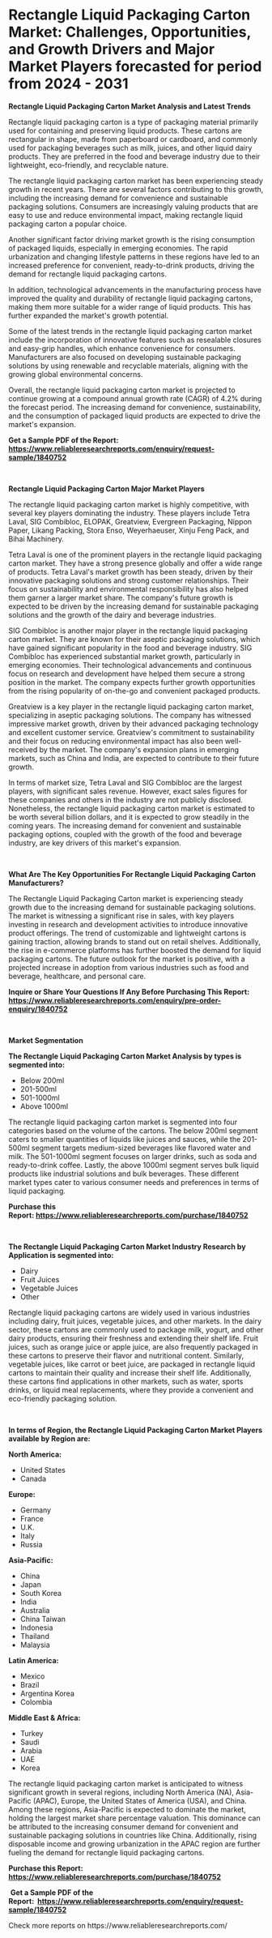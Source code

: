 <p><h1>Rectangle Liquid Packaging Carton Market: Challenges, Opportunities, and Growth Drivers and Major Market Players forecasted for period from 2024 - 2031</h1></p><p><strong>Rectangle Liquid Packaging Carton Market Analysis and Latest Trends</strong></p>
<p><p>Rectangle liquid packaging carton is a type of packaging material primarily used for containing and preserving liquid products. These cartons are rectangular in shape, made from paperboard or cardboard, and commonly used for packaging beverages such as milk, juices, and other liquid dairy products. They are preferred in the food and beverage industry due to their lightweight, eco-friendly, and recyclable nature.</p><p>The rectangle liquid packaging carton market has been experiencing steady growth in recent years. There are several factors contributing to this growth, including the increasing demand for convenience and sustainable packaging solutions. Consumers are increasingly valuing products that are easy to use and reduce environmental impact, making rectangle liquid packaging carton a popular choice.</p><p>Another significant factor driving market growth is the rising consumption of packaged liquids, especially in emerging economies. The rapid urbanization and changing lifestyle patterns in these regions have led to an increased preference for convenient, ready-to-drink products, driving the demand for rectangle liquid packaging cartons.</p><p>In addition, technological advancements in the manufacturing process have improved the quality and durability of rectangle liquid packaging cartons, making them more suitable for a wider range of liquid products. This has further expanded the market's growth potential.</p><p>Some of the latest trends in the rectangle liquid packaging carton market include the incorporation of innovative features such as resealable closures and easy-grip handles, which enhance convenience for consumers. Manufacturers are also focused on developing sustainable packaging solutions by using renewable and recyclable materials, aligning with the growing global environmental concerns.</p><p>Overall, the rectangle liquid packaging carton market is projected to continue growing at a compound annual growth rate (CAGR) of 4.2% during the forecast period. The increasing demand for convenience, sustainability, and the consumption of packaged liquid products are expected to drive the market's expansion.</p></p>
<p><strong>Get a Sample PDF of the Report:&nbsp; <a href="https://www.reliableresearchreports.com/enquiry/request-sample/1840752">https://www.reliableresearchreports.com/enquiry/request-sample/1840752</a></strong></p>
<p>&nbsp;</p>
<p><strong>Rectangle Liquid Packaging Carton Major Market Players</strong></p>
<p><p>The rectangle liquid packaging carton market is highly competitive, with several key players dominating the industry. These players include Tetra Laval, SIG Combibloc, ELOPAK, Greatview, Evergreen Packaging, Nippon Paper, Likang Packing, Stora Enso, Weyerhaeuser, Xinju Feng Pack, and Bihai Machinery.</p><p>Tetra Laval is one of the prominent players in the rectangle liquid packaging carton market. They have a strong presence globally and offer a wide range of products. Tetra Laval's market growth has been steady, driven by their innovative packaging solutions and strong customer relationships. Their focus on sustainability and environmental responsibility has also helped them garner a larger market share. The company's future growth is expected to be driven by the increasing demand for sustainable packaging solutions and the growth of the dairy and beverage industries.</p><p>SIG Combibloc is another major player in the rectangle liquid packaging carton market. They are known for their aseptic packaging solutions, which have gained significant popularity in the food and beverage industry. SIG Combibloc has experienced substantial market growth, particularly in emerging economies. Their technological advancements and continuous focus on research and development have helped them secure a strong position in the market. The company expects further growth opportunities from the rising popularity of on-the-go and convenient packaged products.</p><p>Greatview is a key player in the rectangle liquid packaging carton market, specializing in aseptic packaging solutions. The company has witnessed impressive market growth, driven by their advanced packaging technology and excellent customer service. Greatview's commitment to sustainability and their focus on reducing environmental impact has also been well-received by the market. The company's expansion plans in emerging markets, such as China and India, are expected to contribute to their future growth.</p><p>In terms of market size, Tetra Laval and SIG Combibloc are the largest players, with significant sales revenue. However, exact sales figures for these companies and others in the industry are not publicly disclosed. Nonetheless, the rectangle liquid packaging carton market is estimated to be worth several billion dollars, and it is expected to grow steadily in the coming years. The increasing demand for convenient and sustainable packaging options, coupled with the growth of the food and beverage industry, are key drivers of this market's expansion.</p></p>
<p>&nbsp;</p>
<p><strong>What Are The Key Opportunities For Rectangle Liquid Packaging Carton Manufacturers?</strong></p>
<p><p>The Rectangle Liquid Packaging Carton market is experiencing steady growth due to the increasing demand for sustainable packaging solutions. The market is witnessing a significant rise in sales, with key players investing in research and development activities to introduce innovative product offerings. The trend of customizable and lightweight cartons is gaining traction, allowing brands to stand out on retail shelves. Additionally, the rise in e-commerce platforms has further boosted the demand for liquid packaging cartons. The future outlook for the market is positive, with a projected increase in adoption from various industries such as food and beverage, healthcare, and personal care.</p></p>
<p><strong>Inquire or Share Your Questions If Any Before Purchasing This Report: <a href="https://www.reliableresearchreports.com/enquiry/pre-order-enquiry/1840752">https://www.reliableresearchreports.com/enquiry/pre-order-enquiry/1840752</a></strong></p>
<p>&nbsp;</p>
<p><strong>Market Segmentation</strong></p>
<p><strong>The Rectangle Liquid Packaging Carton Market Analysis by types is segmented into:</strong></p>
<p><ul><li>Below 200ml</li><li>201-500ml</li><li>501-1000ml</li><li>Above 1000ml</li></ul></p>
<p><p>The rectangle liquid packaging carton market is segmented into four categories based on the volume of the cartons. The below 200ml segment caters to smaller quantities of liquids like juices and sauces, while the 201-500ml segment targets medium-sized beverages like flavored water and milk. The 501-1000ml segment focuses on larger drinks, such as soda and ready-to-drink coffee. Lastly, the above 1000ml segment serves bulk liquid products like industrial solutions and bulk beverages. These different market types cater to various consumer needs and preferences in terms of liquid packaging.</p></p>
<p><strong>Purchase this Report:&nbsp;<a href="https://www.reliableresearchreports.com/purchase/1840752">https://www.reliableresearchreports.com/purchase/1840752</a></strong></p>
<p>&nbsp;</p>
<p><strong>The Rectangle Liquid Packaging Carton Market Industry Research by Application is segmented into:</strong></p>
<p><ul><li>Dairy</li><li>Fruit Juices</li><li>Vegetable Juices</li><li>Other</li></ul></p>
<p><p>Rectangle liquid packaging cartons are widely used in various industries including dairy, fruit juices, vegetable juices, and other markets. In the dairy sector, these cartons are commonly used to package milk, yogurt, and other dairy products, ensuring their freshness and extending their shelf life. Fruit juices, such as orange juice or apple juice, are also frequently packaged in these cartons to preserve their flavor and nutritional content. Similarly, vegetable juices, like carrot or beet juice, are packaged in rectangle liquid cartons to maintain their quality and increase their shelf life. Additionally, these cartons find applications in other markets, such as water, sports drinks, or liquid meal replacements, where they provide a convenient and eco-friendly packaging solution.</p></p>
<p>&nbsp;</p>
<p><strong>In terms of Region, the Rectangle Liquid Packaging Carton Market Players available by Region are:</strong></p>
<p>
    <p> <strong> North America: </strong>
        <ul>
            <li>United States</li>
            <li>Canada</li>
        </ul>
        </p> 
    <p> <strong> Europe: </strong>
        <ul>
            <li>Germany</li>
            <li>France</li>
            <li>U.K.</li>
            <li>Italy</li>
            <li>Russia</li>
        </ul>
        </p> 
    <p> <strong> Asia-Pacific: </strong>
        <ul>
            <li>China</li>
            <li>Japan</li>
            <li>South Korea</li>
            <li>India</li>
            <li>Australia</li>
            <li>China Taiwan</li>
            <li>Indonesia</li>
            <li>Thailand</li>
            <li>Malaysia</li>
        </ul>
        </p> 
    <p> <strong> Latin America: </strong>
        <ul>
            <li>Mexico</li>
            <li>Brazil</li>
            <li>Argentina Korea</li>
            <li>Colombia</li>
        </ul>
        </p> 
    <p> <strong> Middle East & Africa: </strong>
        <ul>
            <li>Turkey</li>
            <li>Saudi</li>
            <li>Arabia</li>
            <li>UAE</li>
            <li>Korea</li>
        </ul>
    </p>
    </p>
<p><p>The rectangle liquid packaging carton market is anticipated to witness significant growth in several regions, including North America (NA), Asia-Pacific (APAC), Europe, the United States of America (USA), and China. Among these regions, Asia-Pacific is expected to dominate the market, holding the largest market share percentage valuation. This dominance can be attributed to the increasing consumer demand for convenient and sustainable packaging solutions in countries like China. Additionally, rising disposable income and growing urbanization in the APAC region are further fueling the demand for rectangle liquid packaging cartons.</p></p>
<p><strong>Purchase this Report: <a href="https://www.reliableresearchreports.com/purchase/1840752">https://www.reliableresearchreports.com/purchase/1840752</a></strong></p>
<p>&nbsp;<strong>Get a Sample PDF of the Report:&nbsp;&nbsp;<a href="https://www.reliableresearchreports.com/enquiry/request-sample/1840752">https://www.reliableresearchreports.com/enquiry/request-sample/1840752</a></strong></p>
<p><strong></strong></p>
<p>Check more reports on https://www.reliableresearchreports.com/</p>